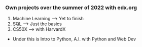 ### Own projects over the summer of 2022 with edx.org
1. Machine Learning --> Yet to finish
2. SQL --> Just the basics
3. CS50X --> with HarvardX
- Under this is Intro to Python, A.I. with Python and Web Dev